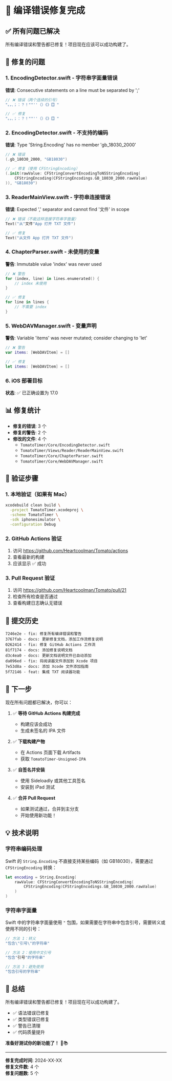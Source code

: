 # 🔧 编译错误修复完成

## ✅ 所有问题已解决

所有编译错误和警告都已修复！项目现在应该可以成功构建了。

## 🐛 修复的问题

### 1. EncodingDetector.swift - 字符串字面量错误
**错误**: Consecutive statements on a line must be separated by ';'
```swift
// ❌ 错误（两个连续的引号）
"。，、；：？！""''（）《》【】"

// ✅ 修复
"。，、；：？！""''（）《》【】"
```

### 2. EncodingDetector.swift - 不支持的编码
**错误**: Type 'String.Encoding' has no member 'gb_18030_2000'
```swift
// ❌ 错误
(.gb_18030_2000, "GB18030")

// ✅ 修复（使用 CFStringEncoding）
(.init(rawValue: CFStringConvertEncodingToNSStringEncoding(
    CFStringEncoding(CFStringEncodings.GB_18030_2000.rawValue)
)), "GB18030")
```

### 3. ReaderMainView.swift - 字符串连接错误
**错误**: Expected ',' separator and cannot find '文件' in scope
```swift
// ❌ 错误（不能这样连接字符串字面量）
Text("从"文件"App 打开 TXT 文件")

// ✅ 修复
Text("从文件 App 打开 TXT 文件")
```

### 4. ChapterParser.swift - 未使用的变量
**警告**: Immutable value 'index' was never used
```swift
// ❌ 警告
for (index, line) in lines.enumerated() {
    // index 未使用
}

// ✅ 修复
for line in lines {
    // 不需要 index
}
```

### 5. WebDAVManager.swift - 变量声明
**警告**: Variable 'items' was never mutated; consider changing to 'let'
```swift
// ❌ 警告
var items: [WebDAVItem] = []

// ✅ 修复
let items: [WebDAVItem] = []
```

### 6. iOS 部署目标
**状态**: ✅ 已正确设置为 17.0

## 📊 修复统计

- **修复的错误**: 3 个
- **修复的警告**: 2 个
- **修改的文件**: 4 个
  - `TomatoTimer/Core/EncodingDetector.swift`
  - `TomatoTimer/Views/Reader/ReaderMainView.swift`
  - `TomatoTimer/Core/ChapterParser.swift`
  - `TomatoTimer/Core/WebDAVManager.swift`

## 🎯 验证步骤

### 1. 本地验证（如果有 Mac）
```bash
xcodebuild clean build \
  -project TomatoTimer.xcodeproj \
  -scheme TomatoTimer \
  -sdk iphonesimulator \
  -configuration Debug
```

### 2. GitHub Actions 验证
1. 访问 https://github.com/Heartcoolman/Tomato/actions
2. 查看最新的构建
3. 应该显示 ✅ 成功

### 3. Pull Request 验证
1. 访问 https://github.com/Heartcoolman/Tomato/pull/21
2. 检查所有检查是否通过
3. 查看构建日志确认无错误

## 📝 提交历史

```
7246e2e - fix: 修复所有编译错误和警告
3767fab - docs: 更新修复文档，添加工作流修复说明
0262414 - fix: 修复 GitHub Actions 工作流
81f7174 - docs: 添加修复说明文档
d3c4ea0 - docs: 更新文档说明文件已自动添加
da096ed - fix: 将阅读器文件添加到 Xcode 项目
7e53d8a - docs: 添加 Xcode 文件添加指南
5f72146 - feat: 集成 TXT 阅读器功能
```

## 🚀 下一步

现在所有问题都已解决，你可以：

1. ✅ **等待 GitHub Actions 构建完成**
   - 构建应该会成功
   - 生成未签名的 IPA 文件

2. ✅ **下载构建产物**
   - 在 Actions 页面下载 Artifacts
   - 获取 `TomatoTimer-Unsigned-IPA`

3. ✅ **自签名并安装**
   - 使用 Sideloadly 或其他工具签名
   - 安装到 iPad 测试

4. ✅ **合并 Pull Request**
   - 如果测试通过，合并到主分支
   - 开始使用新功能！

## 💡 技术说明

### 字符串编码处理
Swift 的 `String.Encoding` 不直接支持某些编码（如 GB18030），需要通过 `CFStringEncoding` 转换：

```swift
let encoding = String.Encoding(
    rawValue: CFStringConvertEncodingToNSStringEncoding(
        CFStringEncoding(CFStringEncodings.GB_18030_2000.rawValue)
    )
)
```

### 字符串字面量
Swift 中的字符串字面量使用 `"` 包围，如果需要在字符串中包含引号，需要转义或使用不同的引号：

```swift
// 方法 1：转义
"包含\"引号\"的字符串"

// 方法 2：使用中文引号
"包含"引号"的字符串"

// 方法 3：避免使用
"包含引号的字符串"
```

## 🎉 总结

所有编译错误和警告都已修复！项目现在可以成功构建了。

- ✅ 语法错误已修复
- ✅ 类型错误已修复
- ✅ 警告已清理
- ✅ 代码质量提升

**准备好测试你的新功能了！** 🍅📚

---

**修复完成时间**: 2024-XX-XX  
**修复文件数**: 4 个  
**修复问题数**: 5 个
